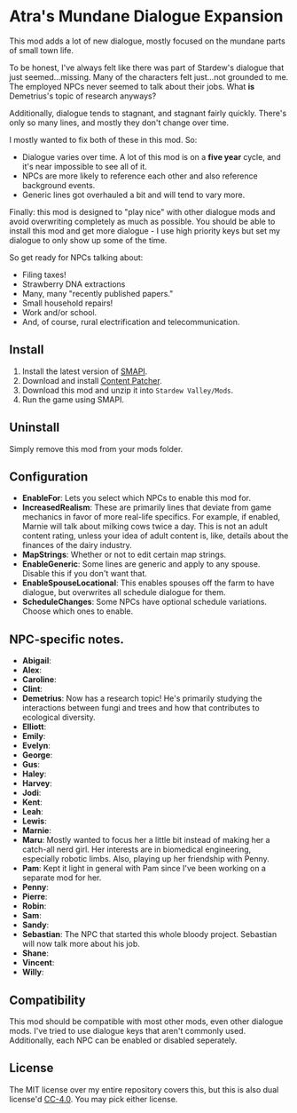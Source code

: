 Atra's Mundane Dialogue Expansion
=================================

This mod adds a lot of new dialogue, mostly focused on the mundane parts of small town life.

To be honest, I've always felt like there was part of Stardew's dialogue that just seemed...missing. Many of the characters felt just...not grounded to me. The employed NPCs never seemed to talk about their jobs. What **is** Demetrius's topic of research anyways?

Additionally, dialogue tends to stagnant, and stagnant fairly quickly. There's only so many lines, and mostly they don't change over time.

I mostly wanted to fix both of these in this mod. So:
- Dialogue varies over time. A lot of this mod is on a **five year** cycle, and it's near impossible to see all of it.
- NPCs are more likely to reference each other and also reference background events.
- Generic lines got overhauled a bit and will tend to vary more.

Finally: this mod is designed to "play nice" with other dialogue mods and avoid overwriting completely as much as possible. You should be able to install this mod and get more dialogue - I use high priority keys but set my dialogue to only show up some of the time.

So get ready for NPCs talking about:
- Filing taxes!
- Strawberry DNA extractions
- Many, many "recently published papers."
- Small household repairs!
- Work and/or school.
- And, of course, rural electrification and telecommunication.

## Install

1. Install the latest version of [SMAPI](https://smapi.io).
2. Download and install [Content Patcher](https://www.nexusmods.com/stardewvalley/mods/1915).
2. Download this mod and unzip it into `Stardew Valley/Mods`.
3. Run the game using SMAPI.

## Uninstall
Simply remove this mod from your mods folder.

## Configuration 

* **EnableFor**: Lets you select which NPCs to enable this mod for.
* **IncreasedRealism**: These are primarily lines that deviate from game mechanics in favor of more real-life specifics. For example, if enabled, Marnie will talk about milking cows twice a day. This is not an adult content rating, unless your idea of adult content is, like, details about the finances of the dairy industry.
* **MapStrings**: Whether or not to edit certain map strings.
* **EnableGeneric**: Some lines are generic and apply to any spouse. Disable this if you don't want that.
* **EnableSpouseLocational**: This enables spouses off the farm to have dialogue, but overwrites all schedule dialogue for them.
* **ScheduleChanges**: Some NPCs have optional schedule variations. Choose which ones to enable.

## NPC-specific notes.

* **Abigail**:
* **Alex**: 
* **Caroline**:
* **Clint**:
* **Demetrius**: Now has a research topic! He's primarily studying the interactions between fungi and trees and how that contributes to ecological diversity.
* **Elliott**:
* **Emily**:
* **Evelyn**:
* **George**:
* **Gus**:
* **Haley**:
* **Harvey**:
* **Jodi**:
* **Kent**:
* **Leah**:
* **Lewis**:
* **Marnie**: 
* **Maru**: Mostly wanted to focus her a little bit instead of making her a catch-all nerd girl. Her interests are in biomedical engineering, especially robotic limbs. Also, playing up her friendship with Penny.
* **Pam**: Kept it light in general with Pam since I've been working on a separate mod for her.
* **Penny**:
* **Pierre**:
* **Robin**:
* **Sam**:
* **Sandy**:
* **Sebastian**: The NPC that started this whole bloody project. Sebastian will now talk more about his job.
* **Shane**:
* **Vincent**:
* **Willy**:

## Compatibility
This mod should be compatible with most other mods, even other dialogue mods. I've tried to use dialogue keys that aren't commonly used. Additionally, each NPC can be enabled or disabled seperately.

## License
The MIT license over my entire repository covers this, but this is also dual license'd [CC-4.0](https://creativecommons.org/licenses/by/4.0/). You may pick either license.